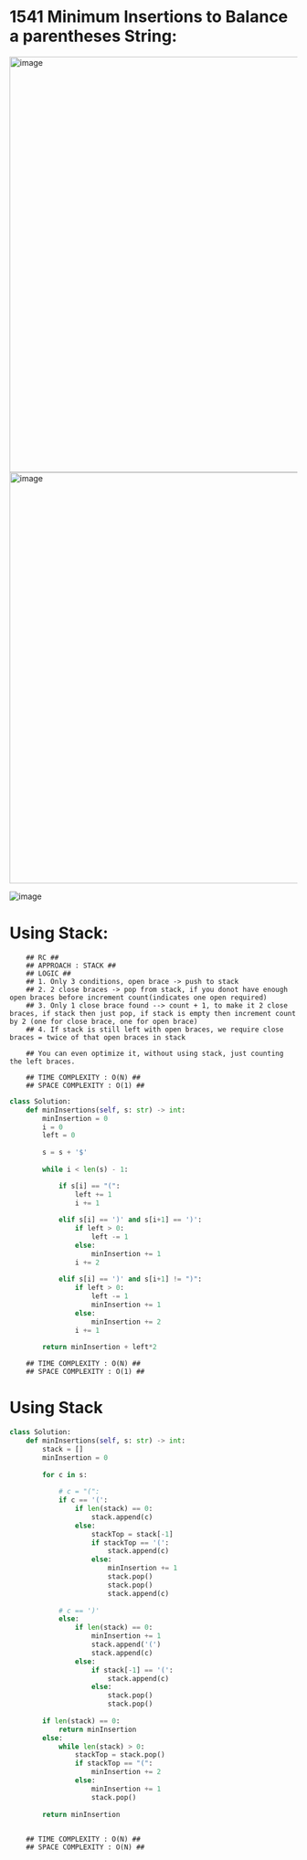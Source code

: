# 1541 Minimum Insertions to Balance a parentheses String:

<img width="728" alt="image" src="https://user-images.githubusercontent.com/35987583/167804417-80394c83-ede4-42c5-8d59-ba28391ec085.png">
<img width="720" alt="image" src="https://user-images.githubusercontent.com/35987583/167804477-3c4eaa88-76d7-4401-a73b-99d2be217102.png">


![image](https://user-images.githubusercontent.com/35987583/167792486-97ddb593-ea30-4184-8098-45c5e4a51916.png)

# Using Stack:
        ## RC ##
        ## APPROACH : STACK ##
        ## LOGIC ##
        ## 1. Only 3 conditions, open brace -> push to stack
        ## 2. 2 close braces -> pop from stack, if you donot have enough open braces before increment count(indicates one open required)
        ## 3. Only 1 close brace found --> count + 1, to make it 2 close braces, if stack then just pop, if stack is empty then increment count by 2 (one for close brace, one for open brace)
        ## 4. If stack is still left with open braces, we require close braces = twice of that open braces in stack
        
        ## You can even optimize it, without using stack, just counting the left braces.
        
		## TIME COMPLEXITY : O(N) ##
		## SPACE COMPLEXITY : O(1) ##

```python
class Solution:
    def minInsertions(self, s: str) -> int:
        minInsertion = 0
        i = 0
        left = 0
        
        s = s + '$'
        
        while i < len(s) - 1:

            if s[i] == "(":
                left += 1
                i += 1
                
            elif s[i] == ')' and s[i+1] == ')':
                if left > 0:
                    left -= 1
                else:
                    minInsertion += 1
                i += 2
                
            elif s[i] == ')' and s[i+1] != ")":
                if left > 0:
                    left -= 1
                    minInsertion += 1
                else:
                    minInsertion += 2
                i += 1
           
        return minInsertion + left*2
```
		## TIME COMPLEXITY : O(N) ##
		## SPACE COMPLEXITY : O(1) ##

# Using Stack
```python
class Solution:
    def minInsertions(self, s: str) -> int:
        stack = []
        minInsertion = 0
        
        for c in s:
            
            # c = "(":
            if c == '(':
                if len(stack) == 0:
                    stack.append(c)
                else:
                    stackTop = stack[-1]
                    if stackTop == '(':
                        stack.append(c)
                    else:
                        minInsertion += 1
                        stack.pop()
                        stack.pop()
                        stack.append(c)
            
            # c == ')'
            else:
                if len(stack) == 0:
                    minInsertion += 1
                    stack.append('(')
                    stack.append(c)
                else:
                    if stack[-1] == '(':
                        stack.append(c)
                    else:
                        stack.pop()
                        stack.pop()
                        
        if len(stack) == 0:
            return minInsertion
        else:
            while len(stack) > 0:
                stackTop = stack.pop()
                if stackTop == "(":
                    minInsertion += 2
                else:
                    minInsertion += 1
                    stack.pop()
                    
        return minInsertion
        
```
		## TIME COMPLEXITY : O(N) ##
		## SPACE COMPLEXITY : O(N) ##
